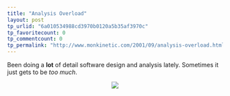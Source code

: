 ```yaml
---
title: "Analysis Overload"
layout: post
tp_urlid: "6a010534988cd3970b0120a5b35af3970c"
tp_favoritecount: 0
tp_commentcount: 0
tp_permalink: "http://www.monkinetic.com/2001/09/analysis-overload.html"
---
```

Been doing a <b>lot</b> of detail software design and analysis lately. Sometimes it just gets to be <i>too much</i>.<p>

<center><img src="http://media.redmonk.net/images/activityDiagram.gif" /></center></p>
